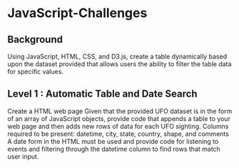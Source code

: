 # JavaScript-Challenges

Background
-------------------------------------------------------------------------------------------------
Using JavaScript, HTML, CSS, and D3.js, create a table dynamically based upon the dataset provided that allows users the ability to filter the table data for specific values. 

Level 1 : Automatic Table and Date Search 
---------------------------------------------------------------------------------------------------
Create a HTML web page
Given that the provided UFO dataset is in the form of an array of JavaScript objects, provide code that appends a table to your web page and then adds new rows of data for each UFO sighting. 
Columns required to be present: datetime, city, state, country, shape, and comments
A date form in the HTML must be used and provide code for listening to events and filtering through the datetime column to find rows that match user input. 
